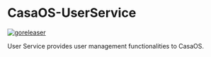 # CasaOS-UserService

[![goreleaser](https://github.com/IceWhaleTech/CasaOS-UserService/actions/workflows/release.yml/badge.svg)](https://github.com/IceWhaleTech/CasaOS-UserService/actions/workflows/release.yml)

User Service provides user management functionalities to CasaOS.
